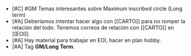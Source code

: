 - [#C] #GM Temas interesantes sobre Maximum inscribed circle (Long term)
- [#A] Deberíamos intentar hacer algo con [[CARTO]] para no romper la relación del todo. Tenemos correos de relación con [[CARTO]] en [[EOI]].
- [#A] Hay material para trabajar en EOI, hacer en plan hobby.
- [#A] Tag **GM/Long Term**.